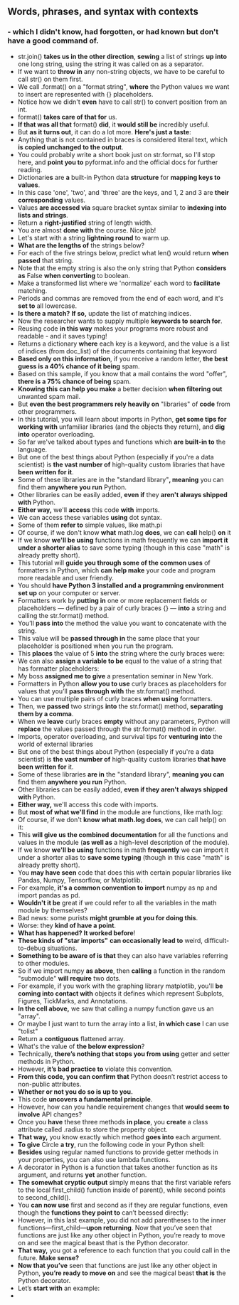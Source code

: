 ## Words, phrases, and syntax with contexts
### - which I didn't know, had forgotten, or had known but don't have a good command of.
- str.join() **takes us in the other direction**, **sewing** a list of strings **up into** one long string, using the string it was called on as a separator.  
 - If we want to **throw in** any non-string objects, we have to be careful to call str() on them first.
 - We call .format() on a "format string", **where** the Python values we want to insert are represented with {} placeholders.
 - Notice how we didn't **even** have to call str() to convert position from an int. 
 - format() **takes care of that for** us.
 - **If that was all that** format() **did**, it **would still be** incredibly useful.
 - But **as it turns out**, it can do a lot more. **Here's just a taste**:
 - Anything that is not contained in braces is considered literal text, which **is copied unchanged to the output**. 
 - You could probably write a short book just on str.format, so I'll stop here, and **point you to** pyformat.info and the official docs for further reading.
 - Dictionarie**s** are **a** built-in Python data **structure** for **mapping keys to values**.
 - In this case 'one', 'two', and 'three' are the keys, and 1, 2 and 3 are **their corresponding** values.
 - Values **are accessed via** square bracket syntax similar to **indexing into lists and strings**.
 - Return a **right-justified** string of length width.
 - You are almost **done with** the course. Nice job!
 - Let's start with a string **lightning round** to warm up. 
 - **What are the lengths of** the strings below?
 - For each of the five strings below, predict what len() would return **when passed** that string. 
 - Note that the empty string is also the only string that Python **considers as** False **when converting** to boolean.
 - Make a transformed list where we 'normalize' each word to **facilitate** matching.
 - Periods and commas are removed from the end of each word, and it's **set to** all lowercase.
 - **Is there a match?** **If so,** update the list of matching indices.
 - Now the researcher wants to supply multiple **keywords to search for**. 
 - Reusing code **in this way** makes your programs more robust and readable - and it saves typing!
 - Returns a dictionary **where** each key is a keyword, and the value is a list of indices (from doc_list) of the documents containing that keyword
 - **Based only on this information**, if you receive a random letter, **the best guess is a 40% chance of it being** spam.
 - Based on this sample, if you know that a mail contains the word "offer", **there is a 75% chance of being** spam.
 - **Knowing this can help you make** a better decision **when filtering out** unwanted spam mail.
 - But **even the best programmers rely heavily on** "libraries" of **code** from other programmers.
 - In this tutorial, you will learn about imports in Python, **get some tips for working with** unfamiliar libraries (and the objects they return), and **dig into** operator overloading.
 - So far we've talked about types and functions which **are built-in to** the language.
 - But one of the best things about Python (especially if you're a data scientist) is **the vast number of** high-quality custom libraries that have **been written for it**.
 - Some of these libraries are in the "standard library"**, meaning** you can find them **anywhere you run** Python. 
 - Other libraries can be easily added, **even if** they **aren't always shipped with** Python.
 - **Either way,** we'll **access** this code **with** imports.
 - We can access these variables **using** dot syntax. 
 - Some of them **refer to** simple values, like math.pi
 - Of course, if we don't know **what** math.log **does**, we can **call** help() **on** it
 - If we know **we'll be using** functions in math frequently we can **import it under a shorter alias** to save some typing (though in this case "math" is already pretty short).
 - This tutorial will **guide you through some of the common uses** of formatters in Python, which **can help make** your code and program more readable and user friendly.
 - You should **have Python 3 installed and a programming environment set up** on your computer or server.
 - Formatters work by **putting in** one or more replacement fields or placeholders — defined by a pair of curly braces {} — **into** a string and calling the str.format() method. 
 - You’ll **pass into** the method the value you want to concatenate with the string. 
 - This value will be **passed through in** the same place that your placeholder is positioned when you run the program.
 - This **places** the value of 5 **into** the string where the curly braces were:
 - We can also **assign a variable to be** equal to the value of a string that has formatter placeholders:
 - My boss **assigned me to give** a presentation seminar in New York. 
 - Formatters in Python **allow you to use** curly braces as placeholders for values that you’ll **pass through with** the str.format() method.
 - You can use multiple pairs of curly braces **when using** formatters.
 - Then, we **passed** two strings **into** the str.format() method, **separating them by a comma**.
 - When we **leave** curly braces **empty** without any parameters, Python will **replace** the values passed through the str.format() method in order. 
 - Imports, operator overloading, and survival tips for **venturing into** the world of external libraries
 - But one of the best things about Python (especially if you're a data scientist) is **the vast number of** high-quality custom libraries **that have been written for** it.
 - Some of these libraries **are in** the "standard library", **meaning you can** find them **anywhere you run** Python. 
 - Other libraries can be easily added, **even if they aren't always shipped with** Python.
 - **Either way,** we'll access this code with imports.
 - But **most of what we'll find** in the module are functions, like math.log:
 - Of course, if we don't **know what math.log does**, we can call help() on it:
 - This **will give us the combined documentation** for all the functions and values in the module (**as well as** a high-level description of the module). 
 - If we know **we'll be using** functions in math **frequently** we can import it under a shorter alias to **save some typing** (though in this case "math" is already pretty short).
 - You **may have seen** code that does this with certain popular libraries like Pandas, Numpy, Tensorflow, or Matplotlib. 
 - For example, **it's a common convention to import** numpy as np and import pandas as pd.
 - **Wouldn't it be** great if we could refer to all the variables in the math module by themselves?
 - Bad news: some purists **might grumble at you for doing this**.
 - Worse: they **kind of have a point**.
 - **What has happened? It worked before**!
 - **These kinds of "star imports"** **can occasionally lead to** weird, difficult-to-debug situations.
 - **Something to be aware of is that** they can also have variables referring to other modules.
 - So if we import numpy **as above**, then **calling** a function in the random "submodule" **will require** two dots.
 - For example, if you work with the graphing library matplotlib, you'll **be coming into contact with** objects it defines which represent Subplots, Figures, TickMarks, and Annotations. 
 - **In the cell above,** we saw that calling a numpy function gave us an "array". 
 - Or maybe I just want to turn the array into a list, **in which case** I can use "tolist"
 - Return a **contiguous** flattened array.
 - What's the value of **the below expression**?
 - Technically, **there’s nothing that stops you from using** getter and setter methods in Python. 
 - However, **it’s bad practice to** violate this convention.
 - **From this code, you can confirm that** Python doesn’t restrict access to non-public attributes.
 - **Whether or not you do so is up to you.**
 - This code **uncovers a fundamental principle**. 
 - However, how can you handle requirement changes that **would seem to involve** API changes?
 - Once you **have** these three methods **in place**, you **create** a class attribute called .radius to store the property object. 
 - **That way,** you know exactly which method **goes into** each argument.
 - **To give** Circle **a try**, run the following code in your Python shell:
 - **Besides** using regular named functions to provide getter methods in your properties, you can also use lambda functions.
 - A decorator in Python is a function that takes another function as its argument, and returns **yet** another function.
 - **The somewhat cryptic output** simply means that the first variable refers to the local first_child() function inside of parent(), while second points to second_child().
 - You **can now use** first and second as if they are regular functions, even though the **functions they point to** can’t beessed directly:
 - However, in this last example, you did not add parentheses to the inner functions—first_child—**upon returning**. Now that you’ve seen that functions are just like any other object in Python, you’re ready to move on and see the magical beast that is the Python decorator. 
 - **That way,** you got a reference to each function that you could call in the future. **Make sense?**
 - **Now that you’ve** seen that functions are just like any other object in Python, **you’re ready to move on** and see the magical beast **that is** the Python decorator. 
 - Let’s **start with** an example:
 - 







 
